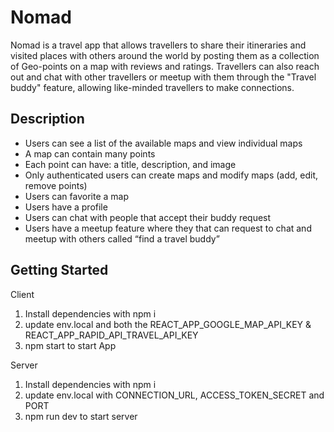 # Nomad

Nomad is a travel app that allows travellers to share their itineraries and visited places with others around the world by posting them as a collection of Geo-points on a map with reviews and ratings. Travellers can also reach out and chat with other travellers or meetup with them through the "Travel buddy" feature, allowing like-minded travellers to make connections. 

## Description

* Users can see a list of the available maps and view individual maps
* A map can contain many points
* Each point can have: a title, description, and image
* Only authenticated users can create maps and modify maps (add, edit, remove points)
* Users can favorite a map
* Users have a profile
* Users can chat with people that accept their buddy request
* Users have a meetup feature where they that can request to chat and meetup with others called “find a travel buddy”

## Getting Started

Client
1. Install dependencies with npm i
2. update env.local and both the REACT_APP_GOOGLE_MAP_API_KEY & REACT_APP_RAPID_API_TRAVEL_API_KEY
3. npm start to start App

Server
1. Install dependencies with npm i
2. update env.local with CONNECTION_URL, ACCESS_TOKEN_SECRET and PORT
3. npm run dev to start server